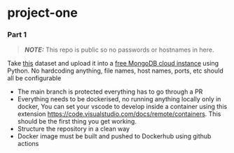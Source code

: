# project-one

### Part 1

> **_NOTE:_**  This repo is public so no passwords or hostnames in here.

Take [this](http://openrecipes.s3.amazonaws.com/openrecipes.txt) dataset and upload it into a [free MongoDB cloud instance](https://www.mongodb.com/free-cloud-database) using Python. No hardcoding anything, file names, host names, ports, etc should all be configurable

  - The main branch is protected everything has to go through a PR
  - Everything needs to be dockerised, no running anything locally only in docker, You can set your vscode to develop inside a container using this extension https://code.visualstudio.com/docs/remote/containers. This should be the first thing you get working.
  - Structure the repository in a clean way
  - Docker image must be built and pushed to Dockerhub using github actions
